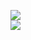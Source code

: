 [![](https://img.shields.io/badge/Made%20With-Github%20Spray-lightgrey.svg?style=for-the-badge&logo=github)](https://github.com/Annihil/github-spray#4293)  
[![](https://i.imgur.com/2DrTn0Z.gif)](https://github.com/Annihil/github-spray)